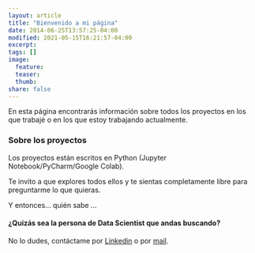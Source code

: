 ```yaml
---
layout: article
title: "Bienvenido a mi página"
date: 2014-06-25T13:57:25-04:00
modified: 2021-05-15T16:21:57-04:00
excerpt:
tags: []
image:
  feature:
  teaser:
  thumb:
share: false
---
```


En esta página encontrarás información sobre todos los proyectos en los que trabajé o en los que estoy trabajando actualmente. 


### Sobre los proyectos

Los proyectos están escritos en Python (Jupyter Notebook/PyCharm/Google Colab). 

Te invito a que explores todos ellos y te sientas completamente libre para preguntarme lo que quieras.

Y entonces... quién sabe ...



#### ¿Quizás sea la persona de Data Scientist que andas buscando?

No lo dudes, contáctame por [Linkedin](https://www.linkedin.com/in/sonia-dosio-revenga-17812245) o por [mail](mailto:sondr62@gmail.com).
